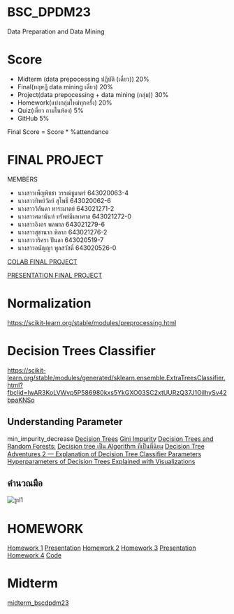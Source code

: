 
# BSC_DPDM23
Data Preparation and Data Mining

# Score
- Midterm (data prepocessing ปฏิบัติ (เดี่ยว)) 20%
- Final(ทฤษฎี data mining เดี่ยว) 20% 
- Project(data prepocessing + data mining (กลุ่ม)) 30% 
- Homework(แบ่งกลุ่มใหม่ทุกครั้ง) 20% 
- Quiz(เดี่ยว ถามในห้อง) 5%
- GitHub 5%

Final Score = Score * %attendance

# FINAL PROJECT
MEMBERS
- นางสาวเพ็ญพิชชา วรรณ์ชูมาตร์ 643020063-4
- นางสาวทิพย์วัลย์ สุโพธิ์ 643020062-6
- นางสาววิลันดา ทาระมาตย์ 643021271-2
- นางสาวศดานันท์ ทรัพย์มีมหาศาล 643021272-0
- นางสาวอิงอร พลพาล 643021279-6
- นางสาวสุชานาถ พิลาภ 643021276-2
- นางสาววริศรา ปันลา 643020519-7
- นางสาวอนัญญา พูลสวัสดิ์ 643020526-0

[COLAB FINAL PROJECT](https://colab.research.google.com/github/Thippawan72/BSC_DPDM23/blob/main/Group_project2.ipynb#scrollTo=qJo7GHxMBKHe)

[PRESENTATION FINAL PROJECT](https://www.canva.com/design/DAF9q7VmDk0/rsxbZfN8ahvtKGPRJckMVQ/edit)
# Normalization
https://scikit-learn.org/stable/modules/preprocessing.html
# Decision  Trees Classifier
https://scikit-learn.org/stable/modules/generated/sklearn.ensemble.ExtraTreesClassifier.html?fbclid=IwAR3KoLVWvp5P586980kxs5YkGXO03SC2xtUURzQ37J1OiIhySv42bpaKNSo
## Understanding Parameter
min_impurity_decrease
[Decision Trees](https://medium.com/@ompramod9921/decision-trees-91530198a5a5)
[Gini Impurity](https://www.learndatasci.com/glossary/gini-impurity/?fbclid=IwAR2D8SFiEFzByRt2h52gxospduhZ7EGXe26MDpHPWpi65OZsc1Y5KNkBKEg)
[Decision Trees and Random Forests:](https://towardsdatascience.com/decision-trees-and-random-forests-74b89a374db)
[Decision tree เป็น Algorithm ที่เป็นที่นิยม](https://guopai.github.io/ml-blog09.html?fbclid=IwAR38BkNaQCj_bUN4C4gduoZ2wObqjKpsS6rcG-OkWoMHLZ7L6o2OgLu4wkc#:~:text=gini%20%E0%B8%9A%E0%B9%88%E0%B8%87%E0%B8%8A%E0%B8%B5%E0%B9%89%E0%B8%84%E0%B8%A7%E0%B8%B2%E0%B8%A1%20%22%E0%B8%9A%E0%B8%A3%E0%B8%B4%E0%B8%AA%E0%B8%B8%E0%B8%97%E0%B8%98%E0%B8%B4%E0%B9%8C,%E0%B9%80%E0%B8%87%E0%B8%B7%E0%B9%88%E0%B8%AD%E0%B8%99%E0%B9%84%E0%B8%82%20Node%20%E0%B8%99%E0%B8%B5%E0%B9%89%20%E0%B8%A1%E0%B8%B5%2039)
[Decision Tree Adventures 2 — Explanation of Decision Tree Classifier Parameters](https://medium.datadriveninvestor.com/decision-tree-adventures-2-explanation-of-decision-tree-classifier-parameters-84776f39a28)
[Hyperparameters of Decision Trees Explained with Visualizations](https://medium.com/@rohan5076/hyperparameters-of-decision-trees-explained-with-visualizations-194544c32d4)
## คำนวณมือ
![รูป1](https://miro.medium.com/v2/resize:fit:640/format:webp/1*Bn3d4Z62sof3K4U1_0pSlQ.jpeg)
# HOMEWORK
[Homework 1](https://colab.research.google.com/github/Thippawan72/BSC_DPDM23/blob/main/%E0%B8%AA%E0%B8%B3%E0%B9%80%E0%B8%99%E0%B8%B2%E0%B8%82%E0%B8%AD%E0%B8%87_Frequent_Patterns_HW1.ipynb)
[Presentation](https://drive.google.com/file/d/1DRoCRGPNx_HteuV6oekoBAz36JpcOqEZ/view?fbclid=IwAR13pYHMsqH1ATlOtOItimKVpmEvLP4z1PEpxgPbEIKK4Pu76m7R9Jhdsdg)
[Homework 2](https://drive.google.com/file/d/1M4IIztHVlRdbMp85-QZTwu2dgFZgryve/view)
[Homework 3](https://colab.research.google.com/github/Thippawan72/BSC_DPDM23/blob/main/HW3.ipynb)
[Presentation](https://www.canva.com/design/DAF6ZMysqvk/xlPnEaKOWL5sxurDboTyAw/edit)
[Homework 4](https://github.com/Thippawan72/BSC_DPDM23/blob/main/HW4_643020062-6_%E0%B8%97%E0%B8%B4%E0%B8%9E%E0%B8%A2%E0%B9%8C%E0%B8%A7%E0%B8%B1%E0%B8%A5%E0%B8%A2%E0%B9%8C%20%E0%B8%AA%E0%B8%B8%E0%B9%82%E0%B8%9E%E0%B8%98%E0%B8%B4%E0%B9%8C.pdf)
[Code](https://colab.research.google.com/github/Thippawan72/BSC_DPDM23/blob/main/Classificationmin__Code_Homework4.ipynb)
# Midterm
[midterm_bscdpdm23](https://colab.research.google.com/github/Thippawan72/BSC_DPDM23/blob/main/midterm_bscdpdm23.ipynb)
